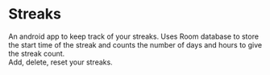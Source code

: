 # Streaks
An android app to keep track of your streaks. Uses Room database to store the start time of the streak and counts the number of days and hours to give the streak count. \
Add, delete, reset your streaks.

